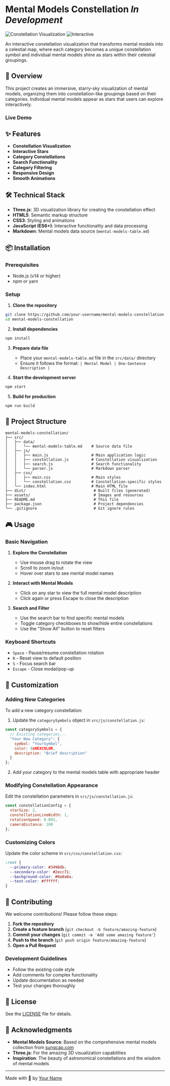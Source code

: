 # Mental Models Constellation *In Development*

![Constellation Visualization](https://img.shields.io/badge/Visualization-Three.js-blue) ![Interactive](https://img.shields.io/badge/Interactive-Yes-green)

An interactive constellation visualization that transforms mental models into a celestial map, where each category becomes a unique constellation symbol and individual mental models shine as stars within their celestial groupings.

## 🌟 Overview

This project creates an immersive, starry-sky visualization of mental models, organizing them into constellation-like groupings based on their categories. Individual mental models appear as stars that users can explore interactively.

### Live Demo


## ✨ Features

- **Constellation Visualization**
- **Interactive Stars**
- **Category Constellations**
- **Search Functionality**
- **Category Filtering**
- **Responsive Design**
- **Smooth Animations**

## 🛠️ Technical Stack

- **Three.js**: 3D visualization library for creating the constellation effect
- **HTML5**: Semantic markup structure
- **CSS3**: Styling and animations
- **JavaScript (ES6+)**: Interactive functionality and data processing
- **Markdown**: Mental models data source (`mental-models-table.md`)

## 📦 Installation

### Prerequisites
- Node.js (v14 or higher)
- npm or yarn

### Setup

1. **Clone the repository**
```bash
git clone https://github.com/your-username/mental-models-constellation.git
cd mental-models-constellation
```

2. **Install dependencies**
```bash
npm install
```

3. **Prepare data file**
   - Place your `mental-models-table.md` file in the `src/data/` directory
   - Ensure it follows the format: `| Mental Model | One-Sentence Description |`

4. **Start the development server**
```bash
npm start
```

5. **Build for production**
```bash
npm run build
```

## 📁 Project Structure

```
mental-models-constellation/
├── src/
│   ├── data/
│   │   └── mental-models-table.md    # Source data file
│   ├── js/
│   │   ├── main.js                   # Main application logic
│   │   ├── constellation.js          # Constellation visualization
│   │   ├── search.js                 # Search functionality
│   │   └── parser.js                 # Markdown parser
│   ├── css/
│   │   ├── main.css                  # Main styles
│   │   └── constellation.css         # Constellation-specific styles
│   └── index.html                    # Main HTML file
├── dist/                              # Built files (generated)
├── assets/                            # Images and resources
├── README.md                          # This file
├── package.json                       # Project dependencies
└── .gitignore                         # Git ignore rules
```

## 🎮 Usage

### Basic Navigation

1. **Explore the Constellation**
   - Use mouse drag to rotate the view
   - Scroll to zoom in/out
   - Hover over stars to see mental model names

2. **Interact with Mental Models**
   - Click on any star to view the full mental model description
   - Click again or press Escape to close the description

3. **Search and Filter**
   - Use the search bar to find specific mental models
   - Toggle category checkboxes to show/hide entire constellations
   - Use the "Show All" button to reset filters

### Keyboard Shortcuts

- `Space` - Pause/resume constellation rotation
- `R` - Reset view to default position
- `S` - Focus search bar
- `Escape` - Close modal/pop-up

## 🎨 Customization

### Adding New Categories

To add a new category constellation:

1. Update the `categorySymbols` object in `src/js/constellation.js`:
```javascript
const categorySymbols = {
  // Existing categories...
  "Your New Category": {
    symbol: "YourSymbol",
    color: 0xHEXCOLOR,
    description: "Brief description"
  }
};
```

2. Add your category to the mental models table with appropriate header

### Modifying Constellation Appearance

Edit the constellation parameters in `src/js/constellation.js`:
```javascript
const constellationConfig = {
  starSize: 2,
  constellationLineWidth: 1,
  rotationSpeed: 0.001,
  cameraDistance: 100
};
```

### Customizing Colors

Update the color scheme in `src/css/constellation.css`:
```css
:root {
  --primary-color: #3498db;
  --secondary-color: #2ecc71;
  --background-color: #0a0a0a;
  --text-color: #ffffff;
}
```

## 🤝 Contributing

We welcome contributions! Please follow these steps:

1. **Fork the repository**
2. **Create a feature branch** (`git checkout -b feature/amazing-feature`)
3. **Commit your changes** (`git commit -m 'Add some amazing feature'`)
4. **Push to the branch** (`git push origin feature/amazing-feature`)
5. **Open a Pull Request**

### Development Guidelines

- Follow the existing code style
- Add comments for complex functionality
- Update documentation as needed
- Test your changes thoroughly


## 📄 License

See the [LICENSE](LICENSE) file for details.

## 🙏 Acknowledgments

- **Mental Models Source**: Based on the comprehensive mental models collection from [sungcap.com](https://sungcap.com/g/mental-models/)
- **Three.js**: For the amazing 3D visualization capabilities
- **Inspiration**: The beauty of astronomical constellations and the wisdom of mental models



---

Made with 🌟 by [Your Name](https://github.com/your-username)
